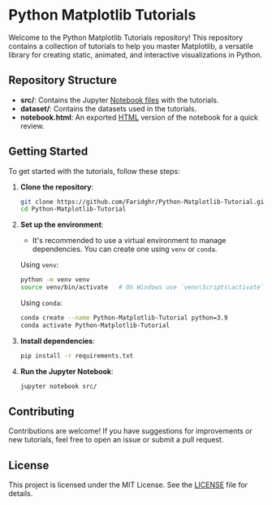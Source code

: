 # Python Matplotlib Tutorials
Welcome to the Python Matplotlib Tutorials repository! This repository contains a collection of tutorials to help you master Matplotlib, a versatile library for creating static, animated, and interactive visualizations in Python.

## Repository Structure

- **src/**: Contains the Jupyter [Notebook files](/src/Numpy_Tutorial.ipynb) with the tutorials.
- **dataset/**: Contains the datasets used in the tutorials.
- **notebook.html**: An exported [HTML](Numpy_Tutorial.html) version of the notebook for a quick review.

## Getting Started

To get started with the tutorials, follow these steps:

1. **Clone the repository**:
    ```bash
    git clone https://github.com/Faridghr/Python-Matplotlib-Tutorial.git
    cd Python-Matplotlib-Tutorial
    ```

2. **Set up the environment**:
    - It's recommended to use a virtual environment to manage dependencies. You can create one using `venv` or `conda`.

    Using `venv`:
    ```bash
    python -m venv venv
    source venv/bin/activate   # On Windows use `venv\Scripts\activate`
    ```

    Using `conda`:
    ```bash
    conda create --name Python-Matplotlib-Tutorial python=3.9
    conda activate Python-Matplotlib-Tutorial
    ```

3. **Install dependencies**:
    ```bash
    pip install -r requirements.txt
    ```

4. **Run the Jupyter Notebook**:
    ```bash
    jupyter notebook src/
    ```

## Contributing

Contributions are welcome! If you have suggestions for improvements or new tutorials, feel free to open an issue or submit a pull request.

## License

This project is licensed under the MIT License. See the [LICENSE](LICENSE) file for details.
